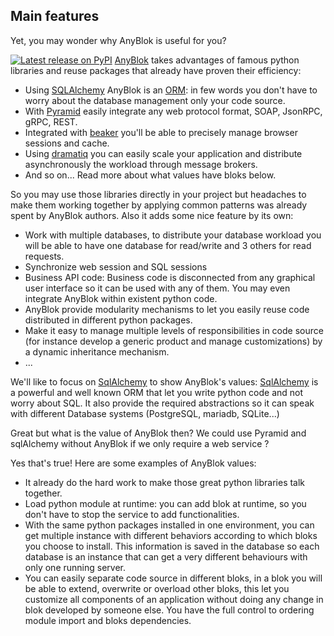 ## Main features

Yet, you may wonder why AnyBlok is useful for you?

[![Latest release on PyPI][pypi_anyblok_svg]][pypi_anyblok]
[AnyBlok][AnyBlok] takes advantages of famous python libraries and reuse
packages that already have proven their efficiency:

* Using [SQLAlchemy][sqlalchemy] AnyBlok is an [ORM][orm_wikipedia]:
  in few words you don't have to worry about the database management
  only your code source.
* With [Pyramid][pyramid_home] easily integrate any web protocol
  format, SOAP, JsonRPC, gRPC, REST.
* Integrated with [beaker][beaker] you'll be able to precisely manage
  browser sessions and cache.
* Using [dramatiq][dramatiq] you can easily scale your application and
  distribute asynchronously the workload through message brokers.
* And so on... Read more about what values have bloks below.

So you may use those libraries directly in your project but headaches
to make them working together by applying common patterns was already
spent by AnyBlok authors. Also it adds some nice feature by its own:

* Work with multiple databases, to distribute your database workload
  you will be able to have one database for read/write and 3 others for
  read requests.
* Synchronize web session and SQL sessions
* Business API code: Business code is disconnected from any graphical
  user interface so it can be used with any of them. You may even
  integrate AnyBlok within existent python code.
* AnyBlok provide modularity mechanisms to let you easily reuse code
  distributed in different python packages.
* Make it easy to manage multiple levels of responsibilities in code
  source (for instance develop a generic product and manage
  customizations) by a dynamic inheritance mechanism.
* ...


We'll like to focus on [SqlAlchemy][sqlalchemy] to show AnyBlok's values:
[SqlAlchemy][sqlalchemy] is a powerful and well known ORM that let you
write python code and not worry about SQL. It also provide the required
abstractions so it can speak with different Database systems (PostgreSQL,
mariadb, SQLite...)

Great but what is the value of AnyBlok then? We could use Pyramid
and sqlAlchemy without AnyBlok if we only require a web service ?

Yes that's true! Here are some examples of AnyBlok values:

* It already do the hard work to make those great python libraries talk
  together.
* Load python module at runtime: you can add blok at runtime, so you
  don't have to stop the service to add functionalities.
* With the same python packages installed in one environment, you can
  get multiple instance with different behaviors according to which bloks
  you choose to install. This information is saved in the database so each
  database is an instance that can get a very different behaviours with only
  one running server.
* You can easily separate code source in different bloks, in a blok
  you will be able to extend, overwrite or overload other bloks,
  this let you customize all components of an application without
  doing any change in blok developed by someone else. You have
  the full control to ordering module import and bloks dependencies.

[AnyBlok]: https://github.com/AnyBlok/AnyBlok
[pypi_anyblok]: https://pypi.python.org/
[pypi_anyblok_svg]: https://img.shields.io/pypi/v/AnyBlok.svg
[beaker]: https://github.com/bbangert/beaker
[dramatiq]: https://dramatiq.io
[orm_wikipedia]: https://en.wikipedia.org/wiki/Object-relational_mapping
[pyramid_home]: https://trypyramid.com/pypi/AnyBlok
[sqlalchemy]: http://www.sqlalchemy.org/
